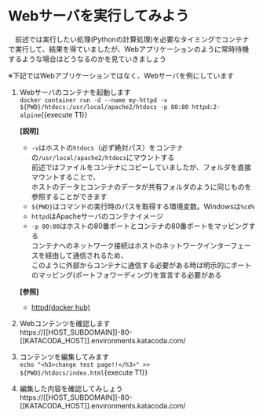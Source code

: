 # Webサーバを実行してみよう

　前述では実行したい処理(Pythonの計算処理)を必要なタイミングでコンテナで実行して、結果を得ていましたが、Webアプリケーションのように常時待機するような場合はどうなるのかを見ていきましょう<br/>

※下記ではWebアプリケーションではなく、Webサーバを例にしています<br/>

1. Webサーバのコンテナを起動します<br/>
  `docker container run -d --name my-httpd -v ${PWD}/htdocs:/usr/local/apache2/htdocs -p 80:80 httpd:2-alpine`{{execute T1}} <br/>

    **[説明]**<br/>
      - `-v`はホストの`htdocs`（必ず絶対パス）をコンテナの`/usr/local/apache2/htdocs`にマウントする<br/>
        前述ではファイルをコンテナにコピーしていましたが、フォルダを直接マウントすることで、<br/>
        ホストのデータとコンテナのデータが共有フォルダのように同じものを参照することができます
      - `${PWD}`はコマンドの実行時のパスを取得する環境変数。Windowsは`%cd%`
      - `httpd`はApacheサーバのコンテナイメージ
      - `-p 80:80`はホストの80番ポートとコンテナの80番ポートをマッピングする<br/>
        コンテナへのネットワーク接続はホストのネットワークインターフェースを経由して通信されるため、<br/>
        このように外部からコンテナに通信する必要がある時は明示的にポートのマッピング(ポートフォワーディング)を宣言する必要がある<br/>

    **[参照]**<br/>
      - [httpd(docker hub)](https://hub.docker.com/_/httpd)

2. Webコンテンツを確認します<br/>
  https://[[HOST_SUBDOMAIN]]-80-[[KATACODA_HOST]].environments.katacoda.com/

3. コンテンツを編集してみます<br/>
  `echo "<h3>change test page!!</h3>" >> ${PWD}/htdocs/index.html`{execute T1}} <br/>

4. 編集した内容を確認してみしょう<br/>
  https://[[HOST_SUBDOMAIN]]-80-[[KATACODA_HOST]].environments.katacoda.com/